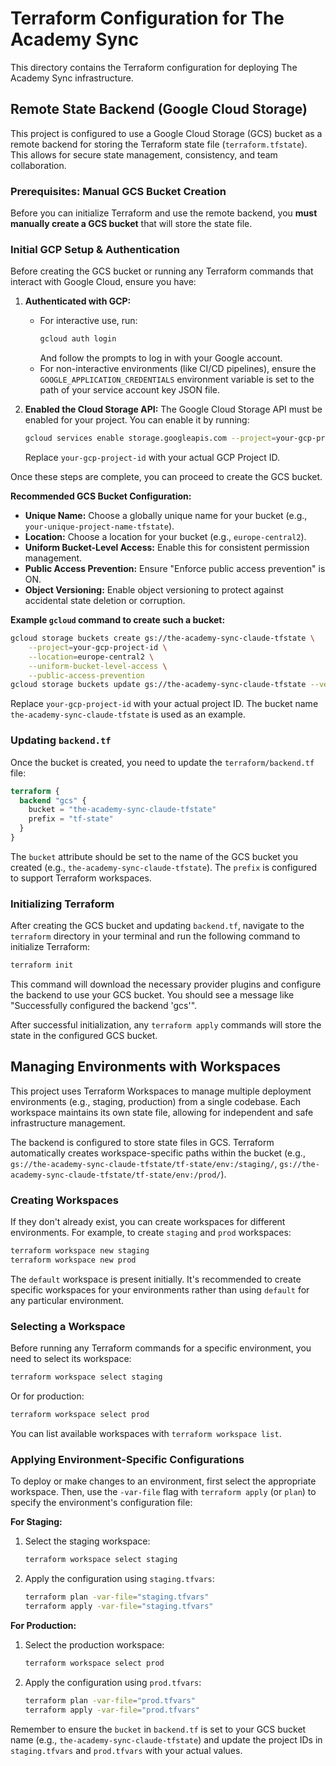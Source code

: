 # Terraform Configuration for The Academy Sync

This directory contains the Terraform configuration for deploying The Academy Sync infrastructure.

## Remote State Backend (Google Cloud Storage)

This project is configured to use a Google Cloud Storage (GCS) bucket as a remote backend for storing the Terraform state file (`terraform.tfstate`). This allows for secure state management, consistency, and team collaboration.

### Prerequisites: Manual GCS Bucket Creation

Before you can initialize Terraform and use the remote backend, you **must manually create a GCS bucket** that will store the state file.

### Initial GCP Setup & Authentication

Before creating the GCS bucket or running any Terraform commands that interact with Google Cloud, ensure you have:

1.  **Authenticated with GCP:**
    *   For interactive use, run:
        ```sh
        gcloud auth login
        ```
        And follow the prompts to log in with your Google account.
    *   For non-interactive environments (like CI/CD pipelines), ensure the `GOOGLE_APPLICATION_CREDENTIALS` environment variable is set to the path of your service account key JSON file.

2.  **Enabled the Cloud Storage API:**
    The Google Cloud Storage API must be enabled for your project. You can enable it by running:
    ```sh
    gcloud services enable storage.googleapis.com --project=your-gcp-project-id
    ```
    Replace `your-gcp-project-id` with your actual GCP Project ID.

Once these steps are complete, you can proceed to create the GCS bucket.

**Recommended GCS Bucket Configuration:**

*   **Unique Name:** Choose a globally unique name for your bucket (e.g., `your-unique-project-name-tfstate`).
*   **Location:** Choose a location for your bucket (e.g., `europe-central2`).
*   **Uniform Bucket-Level Access:** Enable this for consistent permission management.
*   **Public Access Prevention:** Ensure "Enforce public access prevention" is ON.
*   **Object Versioning:** Enable object versioning to protect against accidental state deletion or corruption.

**Example `gcloud` command to create such a bucket:**

```sh
gcloud storage buckets create gs://the-academy-sync-claude-tfstate \
    --project=your-gcp-project-id \
    --location=europe-central2 \
    --uniform-bucket-level-access \
    --public-access-prevention
gcloud storage buckets update gs://the-academy-sync-claude-tfstate --versioning
```

Replace `your-gcp-project-id` with your actual project ID. The bucket name `the-academy-sync-claude-tfstate` is used as an example.

### Updating `backend.tf`

Once the bucket is created, you need to update the `terraform/backend.tf` file:

```terraform
terraform {
  backend "gcs" {
    bucket = "the-academy-sync-claude-tfstate"
    prefix = "tf-state"
  }
}
```

The `bucket` attribute should be set to the name of the GCS bucket you created (e.g., `the-academy-sync-claude-tfstate`). The `prefix` is configured to support Terraform workspaces.

### Initializing Terraform

After creating the GCS bucket and updating `backend.tf`, navigate to the `terraform` directory in your terminal and run the following command to initialize Terraform:

```sh
terraform init
```

This command will download the necessary provider plugins and configure the backend to use your GCS bucket. You should see a message like "Successfully configured the backend 'gcs'".

After successful initialization, any `terraform apply` commands will store the state in the configured GCS bucket.

## Managing Environments with Workspaces

This project uses Terraform Workspaces to manage multiple deployment environments (e.g., staging, production) from a single codebase. Each workspace maintains its own state file, allowing for independent and safe infrastructure management.

The backend is configured to store state files in GCS. Terraform automatically creates workspace-specific paths within the bucket (e.g., `gs://the-academy-sync-claude-tfstate/tf-state/env:/staging/`, `gs://the-academy-sync-claude-tfstate/tf-state/env:/prod/`).

### Creating Workspaces

If they don't already exist, you can create workspaces for different environments. For example, to create `staging` and `prod` workspaces:

```sh
terraform workspace new staging
terraform workspace new prod
```

The `default` workspace is present initially. It's recommended to create specific workspaces for your environments rather than using `default` for any particular environment.

### Selecting a Workspace

Before running any Terraform commands for a specific environment, you need to select its workspace:

```sh
terraform workspace select staging
```
Or for production:
```sh
terraform workspace select prod
```
You can list available workspaces with `terraform workspace list`.

### Applying Environment-Specific Configurations

To deploy or make changes to an environment, first select the appropriate workspace. Then, use the `-var-file` flag with `terraform apply` (or `plan`) to specify the environment's configuration file:

**For Staging:**
1. Select the staging workspace:
   ```sh
   terraform workspace select staging
   ```
2. Apply the configuration using `staging.tfvars`:
   ```sh
   terraform plan -var-file="staging.tfvars"
   terraform apply -var-file="staging.tfvars"
   ```

**For Production:**
1. Select the production workspace:
   ```sh
   terraform workspace select prod
   ```
2. Apply the configuration using `prod.tfvars`:
   ```sh
   terraform plan -var-file="prod.tfvars"
   terraform apply -var-file="prod.tfvars"
   ```

Remember to ensure the `bucket` in `backend.tf` is set to your GCS bucket name (e.g., `the-academy-sync-claude-tfstate`) and update the project IDs in `staging.tfvars` and `prod.tfvars` with your actual values.
